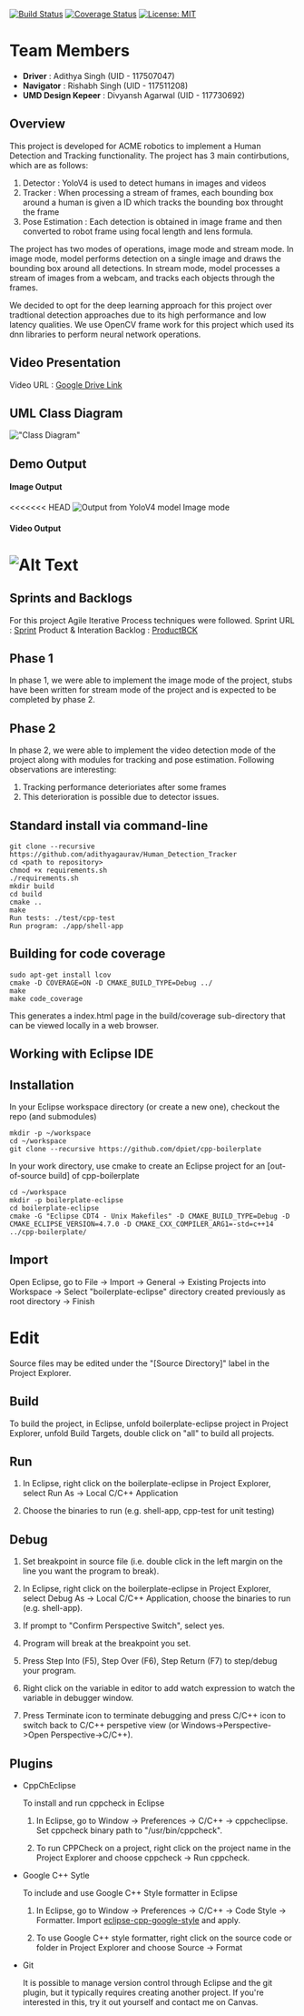 [![Build Status](https://github.com/adithyagaurav/Human_Detection_Tracker/actions/workflows/build_and_coveralls.yml/badge.svg)](https://github.com/adithyagaurav/Human_Detection_Tracker/actions/workflows/build_and_coveralls.yml)
[![Coverage Status](https://coveralls.io/repos/github/adithyagaurav/Human_Detection_Tracker/badge.svg?branch=master)](https://coveralls.io/github/adithyagaurav/Human_Detection_Tracker?branch=master)
[![License: MIT](https://img.shields.io/badge/License-MIT-yellow.svg)](https://opensource.org/licenses/MIT)


# Team Members
 - **Driver** : Adithya Singh (UID - 117507047)
 - **Navigator** : Rishabh Singh (UID - 117511208)
 - **UMD Design Kepeer** : Divyansh Agarwal (UID - 117730692)

## Overview

This project is developed for ACME robotics to implement a Human Detection and Tracking functionality. The project has 3 main contirbutions, which are as follows:

1. Detector :  YoloV4 is used to detect humans in images and videos
2. Tracker : When processing a stream of frames, each bounding box around a human is given a ID which tracks the bounding box throught the frame
3. Pose Estimation : Each detection is obtained in image frame and then converted to robot frame using focal length and lens formula.

The project has two modes of operations, image mode and stream mode. In image mode, model performs detection on a single image and draws the bounding box around all detections. In stream mode, model processes a stream of images from a webcam, and tracks each objects through the frames.

We decided to opt for the deep learning approach for this project over tradtional detection approaches due to its high performance and low latency qualities. We use OpenCV frame work for this project which used its dnn libraries to perform neural network operations.



## Video Presentation

Video URL : [Google Drive Link](https://drive.google.com/file/d/1bu7XKRp7KDBkUC1nEVJPUEe9Z47O6wv9/view?usp=sharing)

 ## UML Class Diagram

 !["Class Diagram"](UML/revised/UML.jpeg)



## Demo Output

#### Image Output

<<<<<<< HEAD
![Output from YoloV4 model Image mode](./data/output.jpg)

#### Video Output

![Alt Text](./data/video_output.gif)
=======
## Sprints and Backlogs
For this project Agile Iterative Process techniques were followed.
Sprint URL : [Sprint](https://docs.google.com/spreadsheets/d/11ZNZkYG7Tr5bm_ZU3U6apQA8bG3-O703KbSEKB_j2WA/edit#gid=0)
Product & Interation Backlog : [ProductBCK](https://docs.google.com/document/d/1zNT1Lpt2RIhAPXhDCSRGpUpMemdmEOlnC4JlLw5574I/edit)

## Phase 1
In phase 1, we were able to implement the image mode of the project, stubs have been written for stream mode of the project and is expected to be completed by phase 2.

## Phase 2

In phase 2, we were able to implement the video detection mode of the project along with modules for tracking and pose estimation. Following observations are interesting:

1. Tracking performance deterioriates after some frames
2. This deterioration is possible due to detector issues.

## Standard install via command-line

```
git clone --recursive https://github.com/adithyagaurav/Human_Detection_Tracker
cd <path to repository>
chmod +x requirements.sh
./requirements.sh
mkdir build
cd build
cmake ..
make
Run tests: ./test/cpp-test
Run program: ./app/shell-app
```

## Building for code coverage 
```
sudo apt-get install lcov
cmake -D COVERAGE=ON -D CMAKE_BUILD_TYPE=Debug ../
make
make code_coverage
```
This generates a index.html page in the build/coverage sub-directory that can be viewed locally in a web browser.

## Working with Eclipse IDE ##

## Installation

In your Eclipse workspace directory (or create a new one), checkout the repo (and submodules)
```
mkdir -p ~/workspace
cd ~/workspace
git clone --recursive https://github.com/dpiet/cpp-boilerplate
```

In your work directory, use cmake to create an Eclipse project for an [out-of-source build] of cpp-boilerplate

```
cd ~/workspace
mkdir -p boilerplate-eclipse
cd boilerplate-eclipse
cmake -G "Eclipse CDT4 - Unix Makefiles" -D CMAKE_BUILD_TYPE=Debug -D CMAKE_ECLIPSE_VERSION=4.7.0 -D CMAKE_CXX_COMPILER_ARG1=-std=c++14 ../cpp-boilerplate/
```

## Import

Open Eclipse, go to File -> Import -> General -> Existing Projects into Workspace -> 
Select "boilerplate-eclipse" directory created previously as root directory -> Finish

# Edit

Source files may be edited under the "[Source Directory]" label in the Project Explorer.


## Build

To build the project, in Eclipse, unfold boilerplate-eclipse project in Project Explorer,
unfold Build Targets, double click on "all" to build all projects.

## Run

1. In Eclipse, right click on the boilerplate-eclipse in Project Explorer,
select Run As -> Local C/C++ Application

2. Choose the binaries to run (e.g. shell-app, cpp-test for unit testing)


## Debug


1. Set breakpoint in source file (i.e. double click in the left margin on the line you want 
the program to break).

2. In Eclipse, right click on the boilerplate-eclipse in Project Explorer, select Debug As -> 
Local C/C++ Application, choose the binaries to run (e.g. shell-app).

3. If prompt to "Confirm Perspective Switch", select yes.

4. Program will break at the breakpoint you set.

5. Press Step Into (F5), Step Over (F6), Step Return (F7) to step/debug your program.

6. Right click on the variable in editor to add watch expression to watch the variable in 
debugger window.

7. Press Terminate icon to terminate debugging and press C/C++ icon to switch back to C/C++ 
perspetive view (or Windows->Perspective->Open Perspective->C/C++).


## Plugins

- CppChEclipse

    To install and run cppcheck in Eclipse

    1. In Eclipse, go to Window -> Preferences -> C/C++ -> cppcheclipse.
    Set cppcheck binary path to "/usr/bin/cppcheck".

    2. To run CPPCheck on a project, right click on the project name in the Project Explorer 
    and choose cppcheck -> Run cppcheck.


- Google C++ Sytle

    To include and use Google C++ Style formatter in Eclipse

    1. In Eclipse, go to Window -> Preferences -> C/C++ -> Code Style -> Formatter. 
    Import [eclipse-cpp-google-style][reference-id-for-eclipse-cpp-google-style] and apply.

    2. To use Google C++ style formatter, right click on the source code or folder in 
    Project Explorer and choose Source -> Format

[reference-id-for-eclipse-cpp-google-style]: https://raw.githubusercontent.com/google/styleguide/gh-pages/eclipse-cpp-google-style.xml

- Git

    It is possible to manage version control through Eclipse and the git plugin, but it typically requires creating another project. If you're interested in this, try it out yourself and contact me on Canvas.
